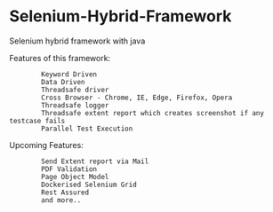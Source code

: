 # Selenium-Hybrid-Framework

Selenium hybrid framework with java

Features of this framework:

            Keyword Driven
            Data Driven
            Threadsafe driver
            Cross Browser - Chrome, IE, Edge, Firefox, Opera
            Threadsafe logger
            Threadsafe extent report which creates screenshot if any testcase fails
            Parallel Test Execution

Upcoming Features:

            Send Extent report via Mail
            PDF Validation
            Page Object Model
            Dockerised Selenium Grid
            Rest Assured
            and more..
            
            
            
  
